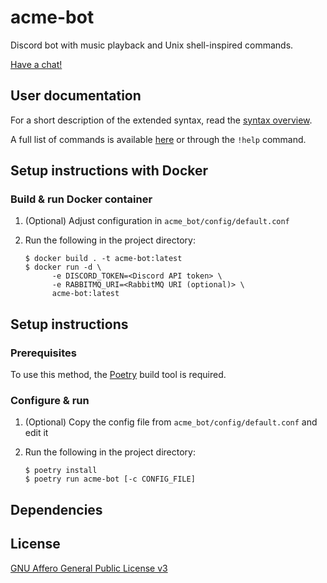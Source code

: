 # acme-bot

Discord bot with music playback and Unix shell-inspired commands.

[Have a chat!](https://discordapp.com/users/596614462019207178)

User documentation
------------------

For a short description of the extended syntax, read the [syntax overview](docs/shell_syntax.md).

A full list of commands is available [here](docs/commands.md) or through the `!help` command.

Setup instructions with Docker
-----------

### Build & run Docker container

1. (Optional) Adjust configuration in `acme_bot/config/default.conf`
2. Run the following in the project directory:

    ```console
    $ docker build . -t acme-bot:latest
    $ docker run -d \
          -e DISCORD_TOKEN=<Discord API token> \
          -e RABBITMQ_URI=<RabbitMQ URI (optional)> \
          acme-bot:latest
    ```

Setup instructions
-----------

### Prerequisites

To use this method, the [Poetry](https://python-poetry.org) build tool is required.

### Configure & run

1. (Optional) Copy the config file from `acme_bot/config/default.conf` and edit it
2. Run the following in the project directory:

    ```console
    $ poetry install
    $ poetry run acme-bot [-c CONFIG_FILE]
    ```

Dependencies
------------

License
-------

[GNU Affero General Public License v3](https://opensource.org/licenses/AGPL-3.0)
